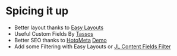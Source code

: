 # Spicing it up
- Better layout thanks to [Easy Layouts](https://www.easylayouts.net)
- Useful Custom Fields By [Tassos](https://www.tassos.gr/joomla-extensions/advanced-custom-fields)
- Better SEO thanks to [HotoMeta](https://extensions.joomla.org/extension/hotometa/) [Demo](http://joomcast.lndo.site/administrator/index.php?option=com_plugins&view=plugin&layout=edit&extension_id=10025)
- Add some Filtering with Easy Layouts or [JL Content Fields Filter](https://extensions.joomla.org/extension/jl-content-fields-filter/)
